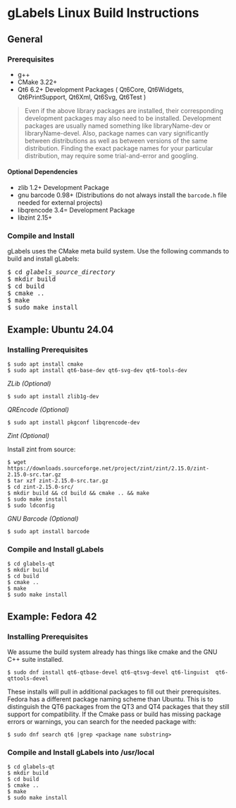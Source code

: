gLabels Linux Build Instructions
================================

## General
### Prerequisites

- g++
- CMake 3.22+
- Qt6 6.2+ Development Packages ( Qt6Core, Qt6Widgets, Qt6PrintSupport, Qt6Xml, Qt6Svg, Qt6Test )


> Even if the above library packages are installed, their corresponding development packages
> may also need to be installed.  Development packages are usually named something like
> libraryName-dev or libraryName-devel.  Also, package names can vary significantly between
> distributions as well as between versions of the same distribution.  Finding the exact package
> names for your particular distribution, may require some trial-and-error and googling.

#### Optional Dependencies

- zlib 1.2+ Development Package
- gnu barcode 0.98+ (Distributions do not always install the `barcode.h` file needed for external projects)
- libqrencode 3.4= Development Package
- libzint 2.15+


### Compile and Install

gLabels uses the CMake meta build system.  Use the following commands to build and install gLabels:

<pre>
$ cd <i>glabels_source_directory</i>
$ mkdir build
$ cd build
$ cmake ..
$ make
$ sudo make install
</pre>


## Example: Ubuntu 24.04

### Installing Prerequisites
```
$ sudo apt install cmake
$ sudo apt install qt6-base-dev qt6-svg-dev qt6-tools-dev
```

_ZLib (Optional)_
```
$ sudo apt install zlib1g-dev
```

_QREncode (Optional)_
```
$ sudo apt install pkgconf libqrencode-dev
```
_Zint (Optional)_

Install zint from source:
```
$ wget https://downloads.sourceforge.net/project/zint/zint/2.15.0/zint-2.15.0-src.tar.gz
$ tar xzf zint-2.15.0-src.tar.gz
$ cd zint-2.15.0-src/
$ mkdir build && cd build && cmake .. && make
$ sudo make install
$ sudo ldconfig
```

_GNU Barcode (Optional)_

```
$ sudo apt install barcode
```

### Compile and Install gLabels

```
$ cd glabels-qt
$ mkdir build
$ cd build
$ cmake ..
$ make
$ sudo make install
```


## Example: Fedora 42

### Installing Prerequisites
We assume the build system already has things like cmake and the GNU C++ suite installed.

```
$ sudo dnf install qt6-qtbase-devel qt6-qtsvg-devel qt6-linguist  qt6-qttools-devel
```
These installs will pull in additional packages to fill out their prerequisites.
Fedora has a different package naming scheme than Ubuntu. This is to distinguish the QT6
packages from the QT3 and QT4 packages that they still support for compatibility.
If the Cmake pass or build has missing package errors or warnings, you can search for the needed
package with:
```
$ sudo dnf search qt6 |grep <package name substring>
```

### Compile and Install gLabels into /usr/local
```
$ cd glabels-qt
$ mkdir build
$ cd build
$ cmake ..
$ make
$ sudo make install

```
